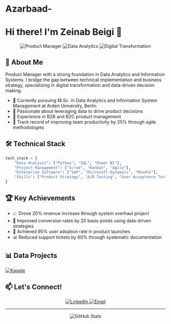 # Azarbaad-
# Hi there! I'm Zeinab Beigi 👋

<div align="center">
  <img src="https://img.shields.io/badge/Product%20Manager-blue?style=for-the-badge" alt="Product Manager"/>
  <img src="https://img.shields.io/badge/Data%20Analytics-orange?style=for-the-badge" alt="Data Analytics"/>
  <img src="https://img.shields.io/badge/Digital%20Transformation-green?style=for-the-badge" alt="Digital Transformation"/>
</div>

## 🎯 About Me

Product Manager with a strong foundation in Data Analytics and Information Systems. I bridge the gap between technical implementation and business strategy, specializing in digital transformation and data-driven decision making.

- 🔭 Currently pursuing M.Sc. in Data Analytics and Information System Management at Arden University, Berlin
- 🌱 Passionate about leveraging data to drive product decisions
- 💼 Experience in B2B and B2C product management
- 🚀 Track record of improving team productivity by 25% through agile methodologies

## 🛠️ Technical Stack

```python
tech_stack = {
    "Data Analysis": ["Python", "SQL", "Power BI"],
    "Project Management": ["Scrum", "Kanban", "Agile"],
    "Enterprise Software": ["SAP", "Microsoft Dynamics", "Moodle"],
    "Skills": ["Product Strategy", "A/B Testing", "User Acceptance Testing"]
}
```

## 🏆 Key Achievements

- 📈 Drove 20% revenue increase through system overhaul project
- 🎯 Improved conversion rates by 20 basis points using data-driven strategies
- 👥 Achieved 95% user adoption rate in product launches
- 📊 Reduced support tickets by 60% through systematic documentation

## 📊 Data Projects
<!-- You can connect your Kaggle projects here -->
<a href="YOUR_KAGGLE_PROFILE_LINK">
  <img src="https://img.shields.io/badge/Kaggle-20BEFF?style=for-the-badge&logo=Kaggle&logoColor=white" alt="Kaggle"/>
</a>

## 📫 Let's Connect!

<div align="center">
  <a href="https://www.linkedin.com/in/zeinab-beigi">
    <img src="https://img.shields.io/badge/LinkedIn-0077B5?style=for-the-badge&logo=linkedin&logoColor=white" alt="LinkedIn"/>
  </a>
  <a href="mailto:z.beigi.job@gmail.com">
    <img src="https://img.shields.io/badge/Email-D14836?style=for-the-badge&logo=gmail&logoColor=white" alt="Email"/>
  </a>
</div>

---

<div align="center">
  <img src="https://github-readme-stats.vercel.app/api?username=YOUR_GITHUB_USERNAME&show_icons=true&theme=radical" alt="GitHub Stats"/>
</div>

